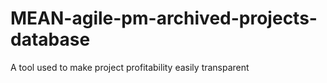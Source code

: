 # MEAN-agile-pm-archived-projects-database
A tool used to make project profitability easily transparent
